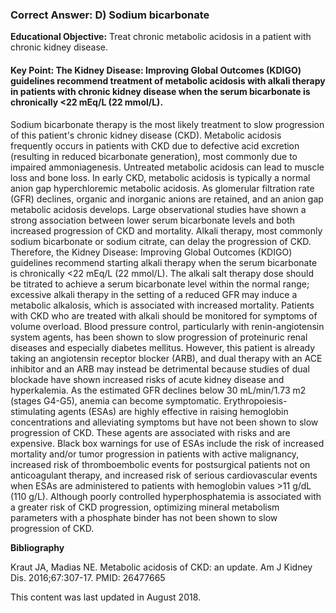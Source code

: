 
### Correct Answer: D) Sodium bicarbonate 

**Educational Objective:** Treat chronic metabolic acidosis in a patient with chronic kidney disease.

#### **Key Point:** The Kidney Disease: Improving Global Outcomes (KDIGO) guidelines recommend treatment of metabolic acidosis with alkali therapy in patients with chronic kidney disease when the serum bicarbonate is chronically &lt;22 mEq/L (22 mmol/L).

Sodium bicarbonate therapy is the most likely treatment to slow progression of this patient's chronic kidney disease (CKD). Metabolic acidosis frequently occurs in patients with CKD due to defective acid excretion (resulting in reduced bicarbonate generation), most commonly due to impaired ammoniagenesis. Untreated metabolic acidosis can lead to muscle loss and bone loss. In early CKD, metabolic acidosis is typically a normal anion gap hyperchloremic metabolic acidosis. As glomerular filtration rate (GFR) declines, organic and inorganic anions are retained, and an anion gap metabolic acidosis develops. Large observational studies have shown a strong association between lower serum bicarbonate levels and both increased progression of CKD and mortality. Alkali therapy, most commonly sodium bicarbonate or sodium citrate, can delay the progression of CKD. Therefore, the Kidney Disease: Improving Global Outcomes (KDIGO) guidelines recommend starting alkali therapy when the serum bicarbonate is chronically <22 mEq/L (22 mmol/L). The alkali salt therapy dose should be titrated to achieve a serum bicarbonate level within the normal range; excessive alkali therapy in the setting of a reduced GFR may induce a metabolic alkalosis, which is associated with increased mortality. Patients with CKD who are treated with alkali should be monitored for symptoms of volume overload.
Blood pressure control, particularly with renin-angiotensin system agents, has been shown to slow progression of proteinuric renal diseases and especially diabetes mellitus. However, this patient is already taking an angiotensin receptor blocker (ARB), and dual therapy with an ACE inhibitor and an ARB may instead be detrimental because studies of dual blockade have shown increased risks of acute kidney disease and hyperkalemia.
As the estimated GFR declines below 30 mL/min/1.73 m2 (stages G4-G5), anemia can become symptomatic. Erythropoiesis-stimulating agents (ESAs) are highly effective in raising hemoglobin concentrations and alleviating symptoms but have not been shown to slow progression of CKD. These agents are associated with risks and are expensive. Black box warnings for use of ESAs include the risk of increased mortality and/or tumor progression in patients with active malignancy, increased risk of thromboembolic events for postsurgical patients not on anticoagulant therapy, and increased risk of serious cardiovascular events when ESAs are administered to patients with hemoglobin values >11 g/dL (110 g/L).
Although poorly controlled hyperphosphatemia is associated with a greater risk of CKD progression, optimizing mineral metabolism parameters with a phosphate binder has not been shown to slow progression of CKD.

**Bibliography**

Kraut JA, Madias NE. Metabolic acidosis of CKD: an update. Am J Kidney Dis. 2016;67:307-17. PMID: 26477665

This content was last updated in August 2018.